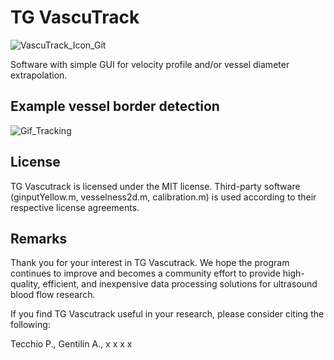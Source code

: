 # TG VascuTrack
![VascuTrack_Icon_Git](https://github.com/PaulT95/TG_VascuTrack/assets/73119114/5431e9a6-67db-4953-962a-252cc5caa28f)

Software with simple GUI for velocity profile and/or vessel diameter extrapolation.



## Example vessel border detection

![Gif_Tracking](https://github.com/PaulT95/TG_VascuTrack/assets/73119114/c64121f7-88d1-44ac-af55-78a93d5bd64f)

## License
TG Vascutrack is licensed under the MIT license.
Third-party software (ginputYellow.m, vesselness2d.m, calibration.m) is used according to their respective license agreements.

## Remarks
Thank you for your interest in TG Vascutrack. We hope the program continues to improve and becomes a community effort to provide high-quality, efficient, and inexpensive data processing solutions for ultrasound blood flow research.

If you find TG Vascutrack useful in your research, please consider citing the following:

Tecchio P., Gentilin A., x x x x
